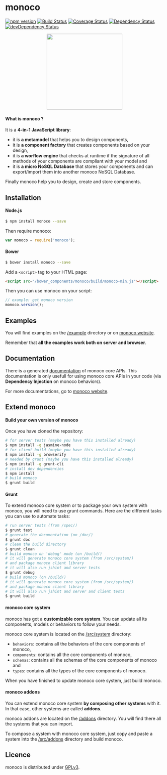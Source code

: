 # monoco

[![npm version](https://badge.fury.io/js/monoco.svg)](http://badge.fury.io/js/monoco)
[![Build Status](https://travis-ci.org/monocojs/monoco.svg?branch=master)](https://travis-ci.org/monocojs/monoco)
[![Coverage Status](https://img.shields.io/coveralls/monocojs/monoco.svg)](https://coveralls.io/r/monocojs/monoco)
[![Dependency Status](https://david-dm.org/monocojs/monoco.svg)](https://david-dm.org/monocojs/monoco)
[![devDependency Status](https://david-dm.org/monocojs/monoco/dev-status.svg)](https://david-dm.org/monocojs/monoco#info=devDependencies)

<p align="center">
    <a href="http://monoco.io/">
        <img height="240" width="240" src="http://monoco.io/img/logo.png">
    </a>
</p>

#### What is monoco ?

It is a **4-in-1 JavaScript library**:

* it is **a metamodel** that helps you to design components,
* it is **a component factory** that creates components based on your design,
* it is **a worflow engine** that checks at runtime if the signature of all methods of your components are compliant with your model and
* it is **a micro NoSQL Database** that stores your components and can export/import them into another monoco NoSQL Database.

Finally monoco help you to design, create and store components.

## Installation

#### Node.js

```sh
$ npm install monoco --save
```

Then require monoco:
```js
var monoco = require('monoco');
```

#### Bower

```sh
$ bower install monoco --save
```

Add a `<script>` tag to your HTML page:
```html
<script src="/bower_components/monoco/build/monoco-min.js"></script>
```

Then you can use monoco on your script:
```js
// example: get monoco version
monoco.version();
```

## Examples

You will find examples on the [/example](./example) directory or on [monoco website](http://monoco.io/tutorial/00-intro.html).

Remember that **all the examples work both on server and browser**.

## Documentation

There is a generated [documentation](/doc/index.html) of monoco core APIs. This documentation is only usefull for using monoco core APIs in your code (via **Dependency Injection** on monoco behaviors). 

For more documentations, go to [monoco website](http://monoco.io/doc/index.html).

## Extend monoco

#### Build your own version of monoco

Once you have cloned the repository:

```sh
# for server tests (maybe you have this installed already)
$ npm install -g jasmine-node 
# for client build (maybe you have this installed already)
$ npm install -g browserify
# needed by grunt (maybe you have this installed already)
$ npm install -g grunt-cli
# install dev dependencies
$ npm install
# build monoco
$ grunt build
```

#### Grunt

To extend monoco core system or to package your own system with monoco, you will need to use grunt commands. Here are the different tasks you can use to automate tasks:

```sh
# run server tests (from /spec/)
$ grunt test
# generate the documentation (on /doc/)
$ grunt doc
# clean the build directory
$ grunt clean
# build monoco on 'debug' mode (on /build/)
# it will generate monoco core system (from /src/system/)
# and package monoco client library
# it will also run jshint and server tests
$ grunt debug
# build monoco (on /build/)
# it will generate monoco core system (from /src/system/) 
# and package monoco client library
# it will also run jshint and server and client tests
$ grunt build
```

#### monoco core system

monoco has got a **customizable core system**. You can update all its components, models or behaviors to follow your needs.

monoco core system is located on the [/src/system](./src/system) directory:
* ``` behaviors ```: contains all the behaviors of the core components of monoco,
* ``` components ```: contains all the core components of monoco,
* ``` schemas ```: contains all the schemas of the core components of monoco and
* ``` types ```: contains all the types of the core components of monoco.

When you have finished to update monoco core system, just build monoco.

#### monoco addons

You can extend monoco core system **by composing other systems** with it. In that case, other systems are called **addons**. 

monoco addons are located on the [/addons](./addons/) directory. 
You will find there all the systems that you can import. 

To compose a system with monoco core system, just copy and paste a system into the [/src/addons](./src/addons/) directory and build monoco.

## Licence

monoco is distributed under [GPLv3](./LICENSE).